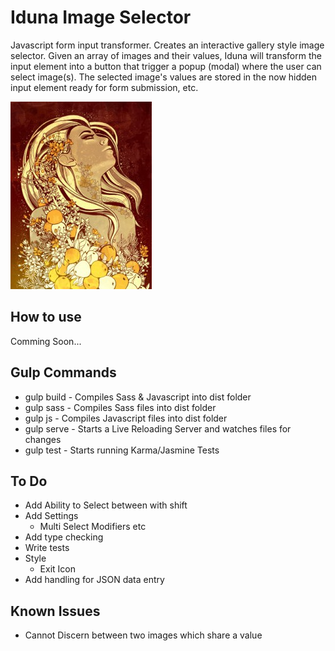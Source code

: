 # Iduna Image Selector
Javascript form input transformer. Creates an interactive gallery style image selector. 
Given an array of images and their values, Iduna will transform the input element into a button that trigger a popup (modal) where the user can select image(s). The selected image's values are stored in the now hidden input element ready for form submission, etc.

![alt image](https://raw.githubusercontent.com/Ouijan/Iduna-Image-Selector/master/img/iduna.jpg "Iduna Image Selector")

## How to use
Comming Soon...

## Gulp Commands
 - gulp build			- Compiles Sass & Javascript into dist folder
 - gulp sass 			- Compiles Sass files into dist folder
 - gulp js 				- Compiles Javascript files into dist folder
 - gulp serve 		- Starts a Live Reloading Server and watches files for changes
 - gulp test 			- Starts running Karma/Jasmine Tests

## To Do
- Add Ability to Select between with shift
- Add Settings
	- Multi Select Modifiers etc
- Add type checking
- Write tests
- Style
	- Exit Icon
- Add handling for JSON data entry

 ## Known Issues
  - Cannot Discern between two images which share a value



